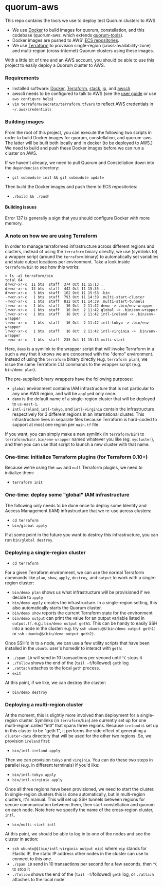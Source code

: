 # quorum-aws

This repo contains the tools we use to deploy test Quorum clusters to AWS.

- We use [Docker](https://www.docker.com/) to build images for quorum, constellation, and this codebase (quorum-aws, which extends [quorum-tools](https://github.com/jpmorganchase/quorum-tools)).
- Docker images are pushed to AWS' [ECS repositories](http://docs.aws.amazon.com/AmazonECS/latest/developerguide/ECS_Console_Repositories.html).
- We use [Terraform](https://www.terraform.io/) to provision single-region (cross-availability-zone) and multi-region (cross-internet) Quorum clusters using these images.

With a little bit of time and an AWS account, you should be able to use this project to easily deploy a Quorum cluster to AWS.

### Requirements

- Installed software: [Docker](https://docs.docker.com/engine/installation/), [Terraform](https://www.terraform.io/intro/getting-started/install.html), [stack](https://docs.haskellstack.org/en/stable/README/#how-to-install), [jq](https://stedolan.github.io/jq/download/), and [awscli](https://aws.amazon.com/cli/)
- awscli needs to be configured to talk to AWS (see the [user guide](http://docs.aws.amazon.com/cli/latest/userguide/cli-chap-welcome.html) or use `aws configure help`)
- `vim terraform/secrets/terraform.tfvars` to reflect AWS credentials in `~/.aws/credentials`

### Building images

From the root of this project, you can execute the following two scripts in order to build Docker images for quorum, constellation, and quorum-aws. The latter will be built both locally and in docker (to be deployed to AWS.) We need to build and push these Docker images before we can run a cluster on AWS.

If we haven't already, we need to pull Quorum and Constellation down into the `dependencies` directory:

- `git submodule init && git submodule update`

Then build the Docker images and push them to ECS repositories:

- `./build && ./push`

#### Building issues
Error 137 is generally a sign that you should configure Docker with more memory.


### A note on how we are using Terraform

In order to manage terraformed infrastructure across different regions and clusters, instead of using the `terraform` binary directly, we use (symlinks to) a wrapper script (around the `terraform` binary) to automatically set variables and state output locations per environment. Take a look inside `terraform/bin` to see how this works:

```
> ls -al terraform/bin
total 64
drwxr-xr-x  11 bts  staff  374 Oct 11 15:13 .
drwxr-xr-x  13 bts  staff  442 Oct 11 15:35 ..
drwxr-xr-x   3 bts  staff  102 Oct 11 15:58 .bin
-rwxr-xr-x   1 bts  staff  793 Oct 11 14:39 .multi-start-cluster
-rwxr-xr-x   1 bts  staff  812 Oct 11 14:39 .multi-start-tunnels
lrwxr-xr-x   1 bts  staff   16 Oct  2 11:42 demo -> .bin/env-wrapper
lrwxr-xr-x   1 bts  staff   16 Oct  2 11:42 global -> .bin/env-wrapper
lrwxr-xr-x   1 bts  staff   16 Oct  2 11:42 intl-ireland -> .bin/env-wrapper
lrwxr-xr-x   1 bts  staff   16 Oct  2 11:42 intl-tokyo -> .bin/env-wrapper
lrwxr-xr-x   1 bts  staff   16 Oct  2 11:42 intl-virginia -> .bin/env-wrapper
-rwxr-xr-x   1 bts  staff  235 Oct 11 15:13 multi-start
```

Here, `demo` is a symlink to the wrapper script that will invoke Terraform in a such a way that it knows we are concerned with the "demo" environment. Instead of using the `terraform` binary directly (e.g. `terraform plan`), we issue the same Terraform CLI commands to the wrapper script (e.g. `bin/demo plan`).

The pre-supplied binary wrappers have the following purposes:
- `global` environment contains IAM infrastructure that is not particular to any one AWS region, and will be `apply`ed only once.
- `demo` is the default name of a single-region cluster that will be deployed to `us-east-1`.
- `intl-ireland`, `intl-tokyo`, and `intl-virginia` contain the infrastructure respectively for 3 different regions in an international cluster. This infrastructure lives in separate files because Terraform is hard-coded to support at most one region per `main.tf` file.

If you want, you can simply make a new symlink (in `terraform/bin`) to `terraform/bin/.bin/env-wrapper` named whatever you like (eg. `mycluster`), and then you can use that script to launch a new cluster with that name.

### One-time: initialize Terraform plugins (for Terraform 0.10+)

Because we're using the `aws` and `null` Terraform plugins, we need to initialize them:

- `terraform init`

### One-time: deploy some "global" IAM infrastructure

The following only needs to be done once to deploy some Identity and Access Management (IAM) infrastructure that we re-use across clusters:

- `cd terraform`
- `bin/global apply`

If at some point in the future you want to destroy this infrastructure, you can run `bin/global destroy`.

### Deploying a single-region cluster

- `cd terraform`

For a given Terraform environment, we can use the normal Terraform commands like `plan`, `show`, `apply`, `destroy`, and `output` to work with a single-region cluster:

- `bin/demo plan` shows us what infrastructure will be provisioned if we decide to `apply`
- `bin/demo apply` creates the infrastructure. In a single-region setting, this also automatically starts the Quorum cluster.
- `bin/demo show` reports the current Terraform state for the environment
- `bin/demo output` can print the value for an output variable listed in `output.tf`. e.g.: `bin/demo output geth1`. This can be handy to easily SSH into a node in the cluster: e.g. try `ssh ubuntu@$(bin/demo output geth1)` or `ssh ubuntu@$(bin/demo output geth2)`.

Once SSH'd in to a node, we can use a few utility scripts that have been installed in the `ubuntu` user's homedir to interact with `geth`:

- `./spam 10` will send in 10 transactions per second until `^C` stops it
- `./follow` shows the end of the (`tail -f`/followed) `geth` log
- `./attach` attaches to the local `geth` process.
- `exit`

At this point, if we like, we can destroy the cluster:

- `bin/demo destroy`

### Deploying a multi-region cluster

At the moment, this is slightly more involved than deployment for a single-region cluster. Symlinks (in `terraform/bin`) are currently set up for one multi-region called "intl" that spans three regions. Because `ireland` is set up in this cluster to be "geth 1", it performs the side effect of generating a `cluster-data` directory that will be used for the other two regions. So, we provision `ireland` first:

- `bin/intl-ireland apply`

Then we can provision `tokyo` and `virginia`. You can do these two steps in parallel (e.g. in different terminals) if you'd like:

- `bin/intl-tokyo apply`
- `bin/intl-virginia apply`

Once all three regions have been provisioned, we need to start the cluster. In single-region clusters this is done automatically, but in multi-region clusters, it's manual. This will set up SSH tunnels between regions for secure communication between them, then start constellation and quorum on each node. Note here we specify the name of the cross-region cluster, `intl`.

- `bin/multi-start intl`

At this point, we should be able to log in to one of the nodes and see the cluster in action:

- `ssh ubuntu@$(bin/intl-virginia output eip)` where `eip` stands for Elastic IP, the static IP address other nodes in the cluster can use to connect to this one.
- `./spam 10` send in 10 transactions per second for a few seconds, then `^C` to stop it
- `./follow` shows the end of the (`tail -f`/followed) `geth` log, or `./attach` attaches to the local node.

